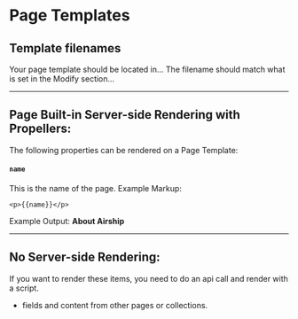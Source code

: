 # Page Templates

## Template filenames
Your page template should be located in...
The filename should match what is set in the Modify section...

---

## Page Built-in Server-side Rendering with Propellers:
The following properties can be rendered on a Page Template:

#### `name`
This is the name of the page. Example Markup:
```
<p>{{name}}</p>
```
Example Output:
**About Airship**

---

## No Server-side Rendering:
If you want to render these items, you need to do an api call and render with a script.
- fields and content from other pages or collections.
